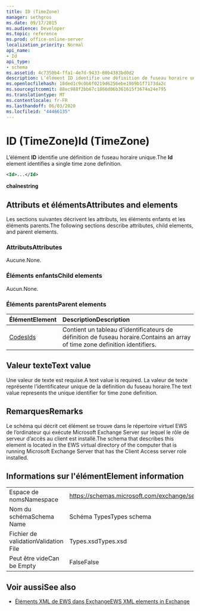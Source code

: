 ```yaml
---
title: ID (TimeZone)
manager: sethgros
ms.date: 09/17/2015
ms.audience: Developer
ms.topic: reference
ms.prod: office-online-server
localization_priority: Normal
api_name:
- Id
api_type:
- schema
ms.assetid: 4c7350b4-ffa1-4e7d-9433-80b4383bd0d2
description: L’élément ID identifie une définition de fuseau horaire unique.
ms.openlocfilehash: 18ded1c9c0b6f0219d6256ebe19b9b1f7173da2c
ms.sourcegitcommit: 88ec988f2bb67c1866d06b361615f3674a24e795
ms.translationtype: MT
ms.contentlocale: fr-FR
ms.lasthandoff: 06/03/2020
ms.locfileid: "44466135"
---
```

# <a name="id-timezone"></a><span data-ttu-id="90981-103">ID (TimeZone)</span><span class="sxs-lookup"><span data-stu-id="90981-103">Id (TimeZone)</span></span>

<span data-ttu-id="90981-104">L’élément **ID** identifie une définition de fuseau horaire unique.</span><span class="sxs-lookup"><span data-stu-id="90981-104">The **Id** element identifies a single time zone definition.</span></span> 
  
```xml
<Id>...</Id>
```

 <span data-ttu-id="90981-105">**chaîne**</span><span class="sxs-lookup"><span data-stu-id="90981-105">**string**</span></span>
## <a name="attributes-and-elements"></a><span data-ttu-id="90981-106">Attributs et éléments</span><span class="sxs-lookup"><span data-stu-id="90981-106">Attributes and elements</span></span>

<span data-ttu-id="90981-107">Les sections suivantes décrivent les attributs, les éléments enfants et les éléments parents.</span><span class="sxs-lookup"><span data-stu-id="90981-107">The following sections describe attributes, child elements, and parent elements.</span></span>
  
### <a name="attributes"></a><span data-ttu-id="90981-108">Attributs</span><span class="sxs-lookup"><span data-stu-id="90981-108">Attributes</span></span>

<span data-ttu-id="90981-109">Aucune.</span><span class="sxs-lookup"><span data-stu-id="90981-109">None.</span></span>
  
### <a name="child-elements"></a><span data-ttu-id="90981-110">Éléments enfants</span><span class="sxs-lookup"><span data-stu-id="90981-110">Child elements</span></span>

<span data-ttu-id="90981-111">Aucun.</span><span class="sxs-lookup"><span data-stu-id="90981-111">None.</span></span>
  
### <a name="parent-elements"></a><span data-ttu-id="90981-112">Éléments parents</span><span class="sxs-lookup"><span data-stu-id="90981-112">Parent elements</span></span>

|<span data-ttu-id="90981-113">**Élément**</span><span class="sxs-lookup"><span data-stu-id="90981-113">**Element**</span></span>|<span data-ttu-id="90981-114">**Description**</span><span class="sxs-lookup"><span data-stu-id="90981-114">**Description**</span></span>|
|:-----|:-----|
|[<span data-ttu-id="90981-115">Codes</span><span class="sxs-lookup"><span data-stu-id="90981-115">Ids</span></span>](ids.md) <br/> |<span data-ttu-id="90981-116">Contient un tableau d’identificateurs de définition de fuseau horaire.</span><span class="sxs-lookup"><span data-stu-id="90981-116">Contains an array of time zone definition identifiers.</span></span>  <br/> |
   
## <a name="text-value"></a><span data-ttu-id="90981-117">Valeur texte</span><span class="sxs-lookup"><span data-stu-id="90981-117">Text value</span></span>

<span data-ttu-id="90981-118">Une valeur de texte est requise.</span><span class="sxs-lookup"><span data-stu-id="90981-118">A text value is required.</span></span> <span data-ttu-id="90981-119">La valeur de texte représente l’identificateur unique de la définition du fuseau horaire.</span><span class="sxs-lookup"><span data-stu-id="90981-119">The text value represents the unique identifier for time zone definition.</span></span>
  
## <a name="remarks"></a><span data-ttu-id="90981-120">Remarques</span><span class="sxs-lookup"><span data-stu-id="90981-120">Remarks</span></span>

<span data-ttu-id="90981-121">Le schéma qui décrit cet élément se trouve dans le répertoire virtuel EWS de l’ordinateur qui exécute Microsoft Exchange Server sur lequel le rôle de serveur d’accès au client est installé.</span><span class="sxs-lookup"><span data-stu-id="90981-121">The schema that describes this element is located in the EWS virtual directory of the computer that is running Microsoft Exchange Server that has the Client Access server role installed.</span></span>
  
## <a name="element-information"></a><span data-ttu-id="90981-122">Informations sur l'élément</span><span class="sxs-lookup"><span data-stu-id="90981-122">Element information</span></span>

|||
|:-----|:-----|
|<span data-ttu-id="90981-123">Espace de noms</span><span class="sxs-lookup"><span data-stu-id="90981-123">Namespace</span></span>  <br/> |https://schemas.microsoft.com/exchange/services/2006/types  <br/> |
|<span data-ttu-id="90981-124">Nom du schéma</span><span class="sxs-lookup"><span data-stu-id="90981-124">Schema Name</span></span>  <br/> |<span data-ttu-id="90981-125">Schéma Types</span><span class="sxs-lookup"><span data-stu-id="90981-125">Types schema</span></span>  <br/> |
|<span data-ttu-id="90981-126">Fichier de validation</span><span class="sxs-lookup"><span data-stu-id="90981-126">Validation File</span></span>  <br/> |<span data-ttu-id="90981-127">Types.xsd</span><span class="sxs-lookup"><span data-stu-id="90981-127">Types.xsd</span></span>  <br/> |
|<span data-ttu-id="90981-128">Peut être vide</span><span class="sxs-lookup"><span data-stu-id="90981-128">Can be Empty</span></span>  <br/> |<span data-ttu-id="90981-129">False</span><span class="sxs-lookup"><span data-stu-id="90981-129">False</span></span>  <br/> |
   
## <a name="see-also"></a><span data-ttu-id="90981-130">Voir aussi</span><span class="sxs-lookup"><span data-stu-id="90981-130">See also</span></span>



- [<span data-ttu-id="90981-131">Éléments XML de EWS dans Exchange</span><span class="sxs-lookup"><span data-stu-id="90981-131">EWS XML elements in Exchange</span></span>](ews-xml-elements-in-exchange.md)

